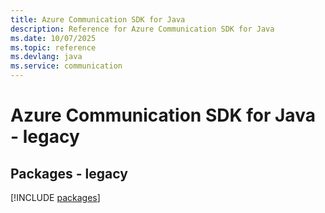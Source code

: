 ```yaml
---
title: Azure Communication SDK for Java
description: Reference for Azure Communication SDK for Java
ms.date: 10/07/2025
ms.topic: reference
ms.devlang: java
ms.service: communication
---
```

# Azure Communication SDK for Java - legacy
## Packages - legacy
[!INCLUDE [packages](communication-index.md)]